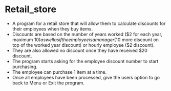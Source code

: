 # Retail_store
* A program for a retail store that will allow them to calculate discounts for their employees when they buy items.
* Discounts are based on the number of years worked ($2 for each year, maximum $10) as well as if the employee is a manager ($10 more discount on top of the worked year discount) or hourly employee ($2 discount). 
* They are also allowed no discount once they have received $20 discount.
* The program starts asking for the employee discount number to start purchasing. 
* The employee can purchase 1 item at a time.
* Once all employees have been processed, give the users option to go back to Menu or Exit the program. 
